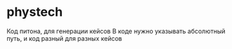 # phystech
Код питона, для генерации кейсов
В коде нужно указывать абсолютный путь, и код разный для разных кейсов 
